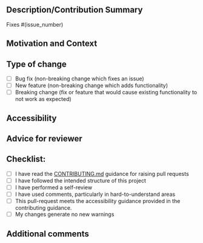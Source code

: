 ## Description/Contribution Summary
<!--- Please include a summary of the change and which issue is fixed. --->

Fixes #(issue_number)

## Motivation and Context
<!--- Please provide a short motivation and context for raising this PR --->

## Type of change
<!--- Please select from the options below --->
- [ ] Bug fix (non-breaking change which fixes an issue)
- [ ] New feature (non-breaking change which adds functionality)
- [ ] Breaking change (fix or feature that would cause existing functionality to not work as expected)

## Accessibility
<!--- Please detail any accessibility errors or alerts discovered on testing within the pull-request. --->

## Advice for reviewer
<!--- Please add any helpful advice for the reviewer that may provide additional context, for example 'changes in file X are for reasons Y and Z' --->

## Checklist:

- [ ] I have read the [CONTRIBUTING.md](../../CONTRIBUTING.md) guidance for raising pull requests  
- [ ] I have followed the intended structure of this project
- [ ] I have performed a self-review
- [ ] I have used comments, particularly in hard-to-understand areas
- [ ] This pull-request meets the accessibility guidance provided in the contributing guidance.
- [ ] My changes generate no new warnings

## Additional comments
<!--- Add any additional comments here --->
